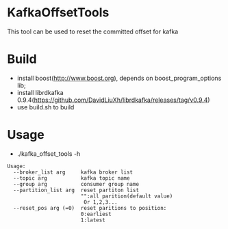 # KafkaOffsetTools
This tool can be used to reset the committed offset for kafka
# Build
- install boost(http://www.boost.org), depends on boost_program_options lib; 
- install librdkafka 0.9.4(https://github.com/DavidLiuXh/librdkafka/releases/tag/v0.9.4)
- use build.sh to build
# Usage
- ./kafka_offset_tools -h
```
Usage:
  --broker_list arg     kafka broker list
  --topic arg           kafka topic name
  --group arg           consumer group name
  --partition_list arg  reset partiton list
                        "":all parition(default value)
                         Or 1,2,3...
  --reset_pos arg (=0)  reset paritions to position:
                        0:earliest
                        1:latest
```
